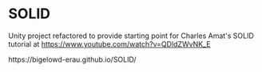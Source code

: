 # SOLID
 
Unity project refactored to provide starting point for Charles Amat's SOLID tutorial at https://www.youtube.com/watch?v=QDldZWvNK_E
<p>https://bigelowd-erau.github.io/SOLID/</p>
